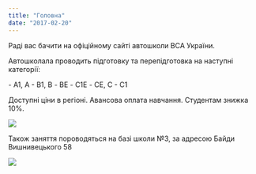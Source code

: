 ```yaml
---
title: "Головна"
date: "2017-02-20"
---
```


Раді вас бачити на офіційному сайті автошколи ВСА України.

Автошколала проводить підготовку та перепідготовка на наступні категорії:

\- А1, А - В1, В - BE - С1E - СЕ, С - С1

Доступні ціни в регіоні. Авансова оплата навчання. Студентам знижка 10%.

<img class="gmap" src="images/school.png"/>

Також заняття пороводяться на базі школи №3, за адресою Байди Вишнивецького 58

<img class="gmap" src="images/school2.png"/>